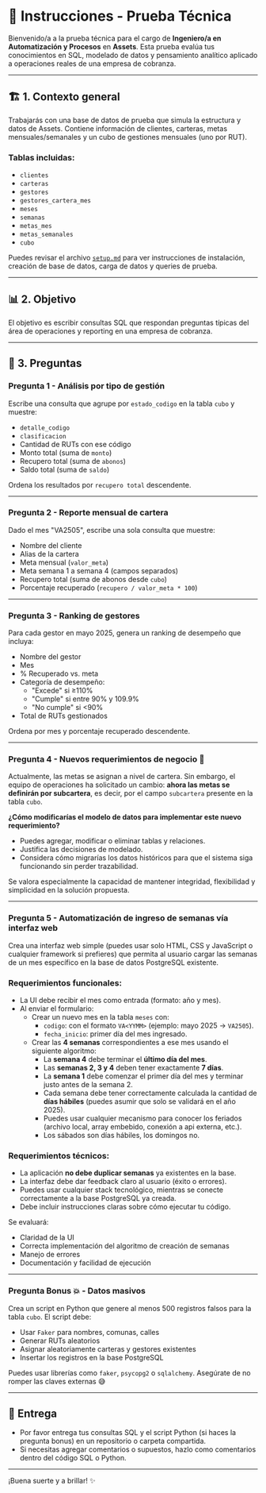 # 📄 Instrucciones - Prueba Técnica

Bienvenido/a a la prueba técnica para el cargo de **Ingeniero/a en Automatización y Procesos** en **Assets**. Esta prueba evalúa tus conocimientos en SQL, modelado de datos y pensamiento analítico aplicado a operaciones reales de una empresa de cobranza.

---

## 🏗️ 1. Contexto general

Trabajarás con una base de datos de prueba que simula la estructura y datos de Assets. Contiene información de clientes, carteras, metas mensuales/semanales y un cubo de gestiones mensuales (uno por RUT).

### Tablas incluidas:
- `clientes`
- `carteras`
- `gestores`
- `gestores_cartera_mes`
- `meses`
- `semanas`
- `metas_mes`
- `metas_semanales`
- `cubo`

Puedes revisar el archivo [`setup.md`](./setup.md) para ver instrucciones de instalación, creación de base de datos, carga de datos y queries de prueba.

---

## 📊 2. Objetivo

El objetivo es escribir consultas SQL que respondan preguntas típicas del área de operaciones y reporting en una empresa de cobranza.

---

## 🧪 3. Preguntas

### Pregunta 1 - Análisis por tipo de gestión

Escribe una consulta que agrupe por `estado_codigo` en la tabla `cubo` y muestre:
- `detalle_codigo`
- `clasificacion`
- Cantidad de RUTs con ese código
- Monto total (suma de `monto`)
- Recupero total (suma de `abonos`)
- Saldo total (suma de `saldo`)

Ordena los resultados por `recupero total` descendente.

---

### Pregunta 2 - Reporte mensual de cartera

Dado el mes "VA2505", escribe una sola consulta que muestre:
- Nombre del cliente
- Alias de la cartera
- Meta mensual (`valor_meta`)
- Meta semana 1 a semana 4 (campos separados)
- Recupero total (suma de abonos desde `cubo`)
- Porcentaje recuperado (`recupero / valor_meta * 100`)
---

### Pregunta 3 - Ranking de gestores

Para cada gestor en mayo 2025, genera un ranking de desempeño que incluya:
- Nombre del gestor
- Mes
- % Recuperado vs. meta
- Categoría de desempeño:
  - "Excede" si ≥110%
  - "Cumple" si entre 90% y 109.9%
  - "No cumple" si <90%
- Total de RUTs gestionados

Ordena por mes y porcentaje recuperado descendente.

---

### Pregunta 4 - Nuevos requerimientos de negocio 📐

Actualmente, las metas se asignan a nivel de cartera. Sin embargo, el equipo de operaciones ha solicitado un cambio: **ahora las metas se definirán por subcartera**, es decir, por el campo `subcartera` presente en la tabla `cubo`.

**¿Cómo modificarías el modelo de datos para implementar este nuevo requerimiento?**

- Puedes agregar, modificar o eliminar tablas y relaciones.
- Justifica las decisiones de modelado.
- Considera cómo migrarías los datos históricos para que el sistema siga funcionando sin perder trazabilidad.

Se valora especialmente la capacidad de mantener integridad, flexibilidad y simplicidad en la solución propuesta.

---

### Pregunta 5 - Automatización de ingreso de semanas vía interfaz web

Crea una interfaz web simple (puedes usar solo HTML, CSS y JavaScript o cualquier framework si prefieres) que permita al usuario cargar las semanas de un mes específico en la base de datos PostgreSQL existente.

### Requerimientos funcionales:
- La UI debe recibir el mes como entrada (formato: año y mes).
- Al enviar el formulario:
  - Crear un nuevo mes en la tabla `meses` con:
    - `codigo`: con el formato `VA<YYMM>` (ejemplo: mayo 2025 → `VA2505`).
    - `fecha_inicio`: primer día del mes ingresado.
  - Crear las **4 semanas** correspondientes a ese mes usando el siguiente algoritmo:
    - La **semana 4** debe terminar el **último día del mes**.
    - Las **semanas 2, 3 y 4** deben tener exactamente **7 días**.
    - La **semana 1** debe comenzar el primer día del mes y terminar justo antes de la semana 2.
    - Cada semana debe tener correctamente calculada la cantidad de **días hábiles** (puedes asumir que solo se validará en el año 2025).
    - Puedes usar cualquier mecanismo para conocer los feriados (archivo local, array embebido, conexión a api externa, etc.).
    - Los sábados son días hábiles, los domingos no.

### Requerimientos técnicos:
- La aplicación **no debe duplicar semanas** ya existentes en la base.
- La interfaz debe dar feedback claro al usuario (éxito o errores).
- Puedes usar cualquier stack tecnológico, mientras se conecte correctamente a la base PostgreSQL ya creada.
- Debe incluir instrucciones claras sobre cómo ejecutar tu código.

Se evaluará:
- Claridad de la UI
- Correcta implementación del algoritmo de creación de semanas
- Manejo de errores
- Documentación y facilidad de ejecución

---

### Pregunta Bonus 💥 - Datos masivos

Crea un script en Python que genere al menos 500 registros falsos para la tabla `cubo`. El script debe:
- Usar `Faker` para nombres, comunas, calles
- Generar RUTs aleatorios
- Asignar aleatoriamente carteras y gestores existentes
- Insertar los registros en la base PostgreSQL

Puedes usar librerías como `faker`, `psycopg2` o `sqlalchemy`. Asegúrate de no romper las claves externas 😅

---

## 📝 Entrega

- Por favor entrega tus consultas SQL y el script Python (si haces la pregunta bonus) en un repositorio o carpeta compartida.
- Si necesitas agregar comentarios o supuestos, hazlo como comentarios dentro del código SQL o Python.

---

¡Buena suerte y a brillar! ✨